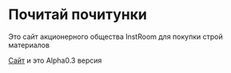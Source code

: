 # Почитай почитунки

Это сайт акционерного общества InstRoom для покупки строй материалов

[Сайт](https://egypuch.github.io/InstRoom0.3/) и это Alpha0.3 версия 
